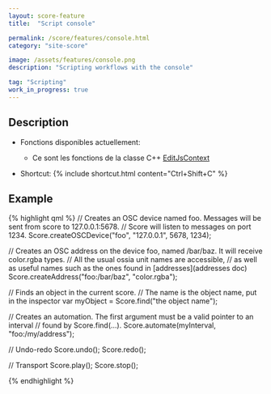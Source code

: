 ```yaml
---
layout: score-feature
title:  "Script console"

permalink: /score/features/console.html
category: "site-score"

image: /assets/features/console.png
description: "Scripting workflows with the console"

tag: "Scripting"
work_in_progress: true
---
```


## Description
- Fonctions disponibles actuellement:
  * Ce sont les fonctions de la classe C++ [EditJsContext](https://github.com/ossia/score/blob/master/src/plugins/score-plugin-js/JS/ConsolePanel.hpp#L40)

- Shortcut: {% include shortcut.html content="Ctrl+Shift+C" %}

## Example

{% highlight qml %}
// Creates an OSC device named foo. Messages will be sent from score to 127.0.0.1:5678.
// Score will listen to messages on port 1234.
Score.createOSCDevice("foo", "127.0.0.1", 5678, 1234);

// Creates an OSC address on the device foo, named /bar/baz. It will receive color.rgba types.
// All the usual ossia unit names are accessible, 
// as well as useful names such as the ones found in [addresses](addresses doc)
Score.createAddress("foo:/bar/baz", "color.rgba");

// Finds an object in the current score.
// The name is the object name, put in the inspector
var myObject = Score.find("the object name");

// Creates an automation. The first argument must be a valid pointer to an interval 
// found by Score.find(...).
Score.automate(myInterval, "foo:/my/address");

// Undo-redo
Score.undo();
Score.redo();

// Transport
Score.play();
Score.stop();

{% endhighlight %}